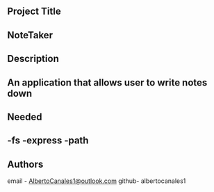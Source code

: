 
Project Title
-------------------------
NoteTaker
-------------------------
Description
---------------------------------
An application that allows user to write notes down 
-------------------------------------------
Needed
-----------------------
-fs
-express
-path
------------------------
Authors
------------------------
email - AlbertoCanales1@outlook.com
github- albertocanales1